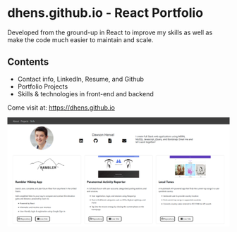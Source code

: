 # dhens.github.io - React Portfolio

Developed from the ground-up in React to improve my skills as well as make the code much easier to maintain and scale.

## Contents
* Contact info, LinkedIn, Resume, and Github
* Portfolio Projects
* Skills & technologies in front-end and backend 

Come visit at: https://dhens.github.io

![my portfolio site](portfolio.PNG)
